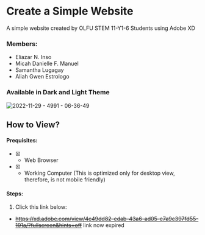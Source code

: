 # Create a Simple Website
A simple website created by OLFU STEM 11-Y1-6 Students using Adobe XD

### Members:
- Eliazar N. Inso
- Micah Danielle F. Manuel
- Samantha Lugagay
- Aliah Gwen Estrologo

### Available in Dark and Light Theme
![2022-11-29 - 4991 -  06-36-49](https://user-images.githubusercontent.com/75558018/204396428-8e6e8701-87d9-4359-ab6f-32bb16440962.png)

## How to View?
#### Prequisites:
- [x] - Web Browser
- [x] - Working Computer (This is optimized only for desktop view, therefore, is not mobile friendly)

#### Steps:
1. Click this link below:
- ~~https://xd.adobe.com/view/4c49dd82-edab-43a6-ad05-e7a9c397fd55-191a/?fullscreen&hints=off~~ link now expired
